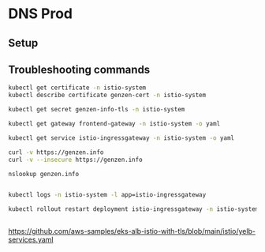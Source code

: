 # DNS Prod

##  Setup



## Troubleshooting commands
```bash
kubectl get certificate -n istio-system
kubectl describe certificate genzen-cert -n istio-system

kubectl get secret genzen-info-tls -n istio-system

kubectl get gateway frontend-gateway -n istio-system -o yaml

kubectl get service istio-ingressgateway -n istio-system -o yaml

curl -v https://genzen.info
curl -v --insecure https://genzen.info

nslookup genzen.info


kubectl logs -n istio-system -l app=istio-ingressgateway

kubectl rollout restart deployment istio-ingressgateway -n istio-system



```

https://github.com/aws-samples/eks-alb-istio-with-tls/blob/main/istio/yelb-services.yaml